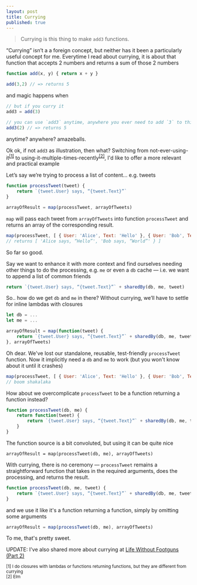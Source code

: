 ```yaml
---
layout: post
title: Currying
published: true
---
```

> Currying is this thing to make `add3` functions.

“Currying” isn’t a a foreign concept, but neither has it been a particularly useful concept for me. Everytime I read about currying, it is about that function that accepts 2 numbers and returns a sum of those 2 numbers

``` js
function add(x, y) { return x + y }

add(3,2) // => returns 5
```

and magic happens when

``` js
// but if you curry it
add3 = add(3)

// you can use `add3` anytime, anywhere you ever need to add `3` to things!!1!
add3(2) // => returns 5
```

anytime? anywhere? amazeballs.

Ok ok, if not `add3` as illustration, then what? Switching from not-ever-using-it<sup>[[1]](#footnote1)</sup> to using-it-multiple-times-recently<sup>[[2]](#footnote2)</sup>, I'd like to offer a more relevant and practical example

Let’s say we’re trying to process a list of content… e.g. tweets

``` js
function processTweet(tweet) {
    return `{tweet.User} says, “{tweet.Text}”`
}

arrayOfResult = map(processTweet, arrayOfTweets)
```

`map` will pass each tweet from `arrayOfTweets` into function `processTweet` and returns an array of the corresponding result.

``` js
map(processTweet, [ { User: 'Alice', Text: 'Hello' }, { User: 'Bob', Text: 'World' } ])
// returns [ 'Alice says, “Hello”', 'Bob says, “World”' } ]
```

So far so good.

Say we want to enhance it with more context and find ourselves needing other things to do the processing, e.g. `me` or even a `db` cache — i.e. we want to append a list of common friends

``` js
return `{tweet.User} says, “{tweet.Text}”` + sharedBy(db, me, tweet)
```

So.. how do we get `db` and `me` in there? Without currying, we’ll have to settle for inline lambdas with closures

``` js
let db = ...
let me = ...

arrayOfResult = map(function(tweet) {
    return `{tweet.User} says, “{tweet.Text}”` + sharedBy(db, me, tweet)
}, arrayOfTweets)
```

Oh dear. We've lost our standalone, reusable, test-friendly `processTweet` function. Now it implicitly need a `db` and `me` to work (but you won't know about it until it crashes)

``` js
map(processTweet, [ { User: 'Alice', Text: 'Hello' }, { User: 'Bob', Text: 'World' } ])
// boom shakalaka
```

How about we overcomplicate `processTweet` to be a function returning a function instead?

``` js
function processTweet(db, me) {
    return function(tweet) {
        return `{tweet.User} says, “{tweet.Text}”` + sharedBy(db, me, tweet)
    }
}
```

The function source is a bit convoluted, but using it can be quite nice

```
arrayOfResult = map(processTweet(db, me), arrayOfTweets)
```

With currying, there is no ceremony — `processTweet` remains a straightforward function that takes in the required arguments, does the processing, and returns the result.

``` js
function processTweet(db, me, tweet) {
    return `{tweet.User} says, “{tweet.Text}”` + sharedBy(db, me, tweet)
}
```

and we use it like it's a function returning a function, simply by omitting some arguments

``` js
arrayOfResult = map(processTweet(db, me), arrayOfTweets)
```

To me, that's pretty sweet.

UPDATE: I've also shared more about currying at [Life Without Footguns (Part 2)](https://speakerdeck.com/choonkeat/life-without-footguns-part-2)

<sub><a name="footnote1">[1]</a> I do closures with lambdas or functions returning functions, but they are different from currying</sub><br/>
<sub><a name="footnote2">[2]</a> Elm</sub><br/>
